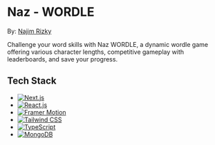 # Naz - WORDLE
By: [Najim Rizky](https://najim-rizky.com)

Challenge your word skills with Naz WORDLE, a dynamic wordle game offering various character lengths, competitive gameplay with leaderboards, and save your progress.

## Tech Stack
* [![Next.js](https://img.shields.io/badge/Next.js-black?style=for-the-badge&logo=next.js&logoColor=white)](https://nextjs.org/)
* [![React.js](https://img.shields.io/badge/React-black?style=for-the-badge&logo=react&logoColor=blue)](https://reactjs.org/)
* [![Framer Motion](https://img.shields.io/badge/Framer-black?style=for-the-badge&logo=framer&logoColor=violet)](https://www.framer.com/motion/)
* [![Tailwind CSS](https://img.shields.io/badge/Tailwind-black?style=for-the-badge&logo=tailwind-css&logoColor=blue)](https://tailwindcss.com/)
* [![TypeScript](https://img.shields.io/badge/TypeScript-black?style=for-the-badge&logo=typescript&logoColor=blue)](https://www.typescriptlang.org/)
* [![MongoDB](https://img.shields.io/badge/MongoDB-black?style=for-the-badge&logo=mongodb&logoColor=green)](https://www.mongodb.com/)